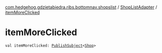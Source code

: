 [com.hedgehog.gdzietabiedra.ribs.bottomnav.shopslist](../index.md) / [ShopListAdapter](index.md) / [itemMoreClicked](./item-more-clicked.md)

# itemMoreClicked

`val itemMoreClicked: `[`PublishSubject`](http://reactivex.io/RxJava/javadoc/io/reactivex/subjects/PublishSubject.html)`<`[`Shop`](file:/home/adam/repo/GdzieTaBiedra/docs/domain/com.hedgehog.gdzietabiedra.domain/-shop/index.md)`>`